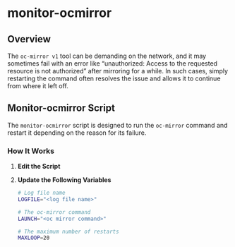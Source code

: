 # monitor-ocmirror


## Overview

The `oc-mirror v1` tool can be demanding on the network, and it may sometimes fail with an error like “unauthorized: Access to the requested resource is not authorized” after mirroring for a while. In such cases, simply restarting the command often resolves the issue and allows it to continue from where it left off.

## Monitor-ocmirror Script

The `monitor-ocmirror` script is designed to run the `oc-mirror` command and restart it depending on the reason for its failure.

### How It Works

1. **Edit the Script**
2. **Update the Following Variables**

   ```bash
   # Log file name
   LOGFILE="<log file name>"

   # The oc-mirror command
   LAUNCH="<oc mirror command>"

   # The maximum number of restarts
   MAXLOOP=20
